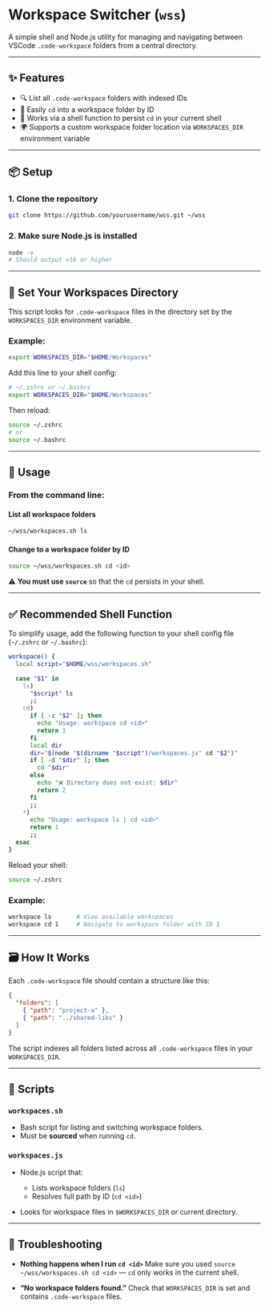# Workspace Switcher (`wss`)

A simple shell and Node.js utility for managing and navigating between VSCode `.code-workspace` folders from a central directory.

---

## ✨ Features

- 🔍 List all `.code-workspace` folders with indexed IDs
- 📁 Easily `cd` into a workspace folder by ID
- 🧠 Works via a shell function to persist `cd` in your current shell
- 🌍 Supports a custom workspace folder location via `WORKSPACES_DIR` environment variable

---

## 📦 Setup

### 1. Clone the repository

```sh
git clone https://github.com/yourusername/wss.git ~/wss
````

### 2. Make sure Node.js is installed

```sh
node -v
# Should output v16 or higher
```

---

## 🔧 Set Your Workspaces Directory

This script looks for `.code-workspace` files in the directory set by the `WORKSPACES_DIR` environment variable.

### Example:

```sh
export WORKSPACES_DIR="$HOME/Workspaces"
```

Add this line to your shell config:

```sh
# ~/.zshrc or ~/.bashrc
export WORKSPACES_DIR="$HOME/Workspaces"
```

Then reload:

```sh
source ~/.zshrc
# or
source ~/.bashrc
```

---

## 🚀 Usage

### From the command line:

#### List all workspace folders

```sh
~/wss/workspaces.sh ls
```

#### Change to a workspace folder by ID

```sh
source ~/wss/workspaces.sh cd <id>
```

⚠️ **You must use `source`** so that the `cd` persists in your shell.

---

## ✅ Recommended Shell Function

To simplify usage, add the following function to your shell config file (`~/.zshrc` or `~/.bashrc`):

```sh
workspace() {
  local script="$HOME/wss/workspaces.sh"

  case "$1" in
    ls)
      "$script" ls
      ;;
    cd)
      if [ -z "$2" ]; then
        echo "Usage: workspace cd <id>"
        return 1
      fi
      local dir
      dir="$(node "$(dirname "$script")/workspaces.js" cd "$2")"
      if [ -d "$dir" ]; then
        cd "$dir"
      else
        echo "❌ Directory does not exist: $dir"
        return 2
      fi
      ;;
    *)
      echo "Usage: workspace ls | cd <id>"
      return 1
      ;;
  esac
}
```

Reload your shell:

```sh
source ~/.zshrc
```

### Example:

```sh
workspace ls       # View available workspaces
workspace cd 1     # Navigate to workspace folder with ID 1
```

---

## 🗃 How It Works

Each `.code-workspace` file should contain a structure like this:

```json
{
  "folders": [
    { "path": "project-a" },
    { "path": "../shared-libs" }
  ]
}
```

The script indexes all folders listed across all `.code-workspace` files in your `WORKSPACES_DIR`.

---

## 📄 Scripts

### `workspaces.sh`

* Bash script for listing and switching workspace folders.
* Must be **sourced** when running `cd`.

### `workspaces.js`

* Node.js script that:

  * Lists workspace folders (`ls`)
  * Resolves full path by ID (`cd <id>`)
* Looks for workspace files in `$WORKSPACES_DIR` or current directory.

---

## 🐛 Troubleshooting

* **Nothing happens when I run `cd <id>`**
  Make sure you used `source ~/wss/workspaces.sh cd <id>` — `cd` only works in the current shell.

* **“No workspace folders found.”**
  Check that `WORKSPACES_DIR` is set and contains `.code-workspace` files.

